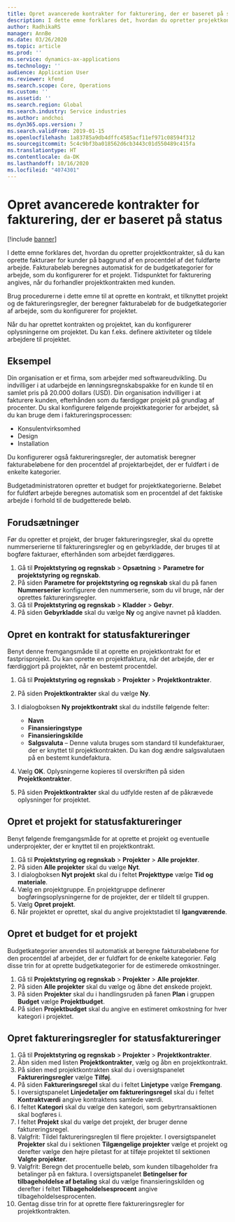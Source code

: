 ```yaml
---
title: Opret avancerede kontrakter for fakturering, der er baseret på status
description: I dette emne forklares det, hvordan du opretter projektkontrakter, så du kan oprette fakturaer for kunder på baggrund af en procentdel af det fuldførte arbejde.
author: RadhikaRS
manager: AnnBe
ms.date: 03/26/2020
ms.topic: article
ms.prod: ''
ms.service: dynamics-ax-applications
ms.technology: ''
audience: Application User
ms.reviewer: kfend
ms.search.scope: Core, Operations
ms.custom: ''
ms.assetid: ''
ms.search.region: Global
ms.search.industry: Service industries
ms.author: andchoi
ms.dyn365.ops.version: 7
ms.search.validFrom: 2019-01-15
ms.openlocfilehash: 1a83785a9db4dffc4585acf11ef971c08594f312
ms.sourcegitcommit: 5c4c9bf3ba018562d6cb3443c01d550489c415fa
ms.translationtype: HT
ms.contentlocale: da-DK
ms.lasthandoff: 10/16/2020
ms.locfileid: "4074301"
---
```

# <a name="create-advanced-contracts-for-billing-based-on-progress"></a>Opret avancerede kontrakter for fakturering, der er baseret på status
[!include [banner](../includes/banner.md)]

I dette emne forklares det, hvordan du opretter projektkontrakter, så du kan oprette fakturaer for kunder på baggrund af en procentdel af det fuldførte arbejde. Fakturabeløb beregnes automatisk for de budgetkategorier for arbejde, som du konfigurerer for et projekt. Tidspunktet for fakturering angives, når du forhandler projektkontrakten med kunden.

Brug procedurerne i dette emne til at oprette en kontrakt, et tilknyttet projekt og de faktureringsregler, der beregner fakturabeløb for de budgetkategorier af arbejde, som du konfigurerer for projektet.

Når du har oprettet kontrakten og projektet, kan du konfigurerer oplysningerne om projektet. Du kan f.eks. definere aktiviteter og tildele arbejdere til projektet.

## <a name="example"></a>Eksempel

Din organisation er et firma, som arbejder med softwareudvikling. Du indvilliger i at udarbejde en lønningsregnskabspakke for en kunde til en samlet pris på 20.000 dollars (USD). Din organisation indvilliger i at fakturere kunden, efterhånden som du færdiggør projekt på grundlag af procenter. Du skal konfigurere følgende projektkategorier for arbejdet, så du kan bruge dem i faktureringsprocessen:

- Konsulentvirksomhed
- Design
- Installation

Du konfigurerer også faktureringsregler, der automatisk beregner fakturabeløbene for den procentdel af projektarbejdet, der er fuldført i de enkelte kategorier.

Budgetadministratoren opretter et budget for projektkategorierne. Beløbet for fuldført arbejde beregnes automatisk som en procentdel af det faktiske arbejde i forhold til de budgetterede beløb.

## <a name="prerequisites"></a>Forudsætninger

Før du opretter et projekt, der bruger faktureringsregler, skal du oprette nummerserierne til faktureringsregler og en gebyrkladde, der bruges til at bogføre fakturaer, efterhånden som arbejdet færdiggøres.

1. Gå til **Projektstyring og regnskab** \> **Opsætning** \> **Parametre for projektstyring og regnskab**.
2. På siden **Parametre for projektstyring og regnskab** skal du på fanen **Nummerserier** konfigurere den nummerserie, som du vil bruge, når der oprettes faktureringsregler.
3. Gå til **Projektstyring og regnskab** \> **Kladder** \> **Gebyr**.
4. På siden **Gebyrkladde** skal du vælge **Ny** og angive navnet på kladden.

## <a name="create-a-contract-for-progress-billings"></a>Opret en kontrakt for statusfaktureringer

Benyt denne fremgangsmåde til at oprette en projektkontrakt for et fastprisprojekt. Du kan oprette en projektfaktura, når det arbejde, der er færdiggjort på projektet, når en bestemt procentdel.

1. Gå til **Projektstyring og regnskab** \> **Projekter** \> **Projektkontrakter**.
2. På siden **Projektkontrakter** skal du vælge **Ny**.
3. I dialogboksen **Ny projektkontrakt** skal du indstille følgende felter:

    - **Navn**
    - **Finansieringstype**
    - **Finansieringskilde**
    - **Salgsvaluta** – Denne valuta bruges som standard til kundefakturaer, der er knyttet til projektkontrakten. Du kan dog ændre salgsvalutaen på en bestemt kundefaktura.

4. Vælg **OK**. Oplysningerne kopieres til overskriften på siden **Projektkontrakter**.
5. På siden **Projektkontrakter** skal du udfylde resten af de påkrævede oplysninger for projektet.

## <a name="create-a-project-for-progress-billings"></a>Opret et projekt for statusfaktureringer

Benyt følgende fremgangsmåde for at oprette et projekt og eventuelle underprojekter, der er knyttet til en projektkontrakt.

1. Gå til **Projektstyring og regnskab** \> **Projekter** \> **Alle projekter**.
2. På siden **Alle projekter** skal du vælge **Nyt**.
3. I dialogboksen **Nyt projekt** skal du i feltet **Projekttype** vælge **Tid og materiale**.
4. Vælg en projektgruppe. En projektgruppe definerer bogføringsoplysningerne for de projekter, der er tildelt til gruppen.
5. Vælg **Opret projekt**.
6. Når projektet er oprettet, skal du angive projektstadiet til **Igangværende**.

## <a name="create-a-budget-for-a-project"></a>Opret et budget for et projekt

Budgetkategorier anvendes til automatisk at beregne fakturabeløbene for den procentdel af arbejdet, der er fuldført for de enkelte kategorier. Følg disse trin for at oprette budgetkategorier for de estimerede omkostninger.

1. Gå til **Projektstyring og regnskab** \> **Projekter** \> **Alle projekter**.
2. På siden **Alle projekter** skal du vælge og åbne det ønskede projekt.
3. På siden **Projekter** skal du i handlingsruden på fanen **Plan** i gruppen **Budget** vælge **Projektbudget**.
4. På siden **Projektbudget** skal du angive en estimeret omkostning for hver kategori i projektet.

## <a name="create-billing-rules-for-progress-billings"></a>Opret faktureringsregler for statusfaktureringer

1. Gå til **Projektstyring og regnskab** \> **Projekter** \> **Projektkontrakter**.
2. Åbn siden med listen **Projektkontrakter**, vælg og åbn en projektkontrakt.
3. På siden med projektkontrakten skal du i oversigtspanelet **Faktureringsregler** vælge **Tilføj**.
4. På siden **Faktureringsregel** skal du i feltet **Linjetype** vælge **Fremgang**.
5. I oversigtspanelet **Linjedetaljer om faktureringsregel** skal du i feltet **Kontraktværdi** angive kontraktens samlede værdi.
6. I feltet **Kategori** skal du vælge den kategori, som gebyrtransaktionen skal bogføres i.
7. I feltet **Projekt** skal du vælge det projekt, der bruger denne faktureringsregel.
8. Valgfrit: Tildel faktureringsreglen til flere projekter. I oversigtspanelet **Projekter** skal du i sektionen **Tilgængelige projekter** vælge et projekt og derefter vælge den højre piletast for at tilføje projektet til sektionen **Valgte projekter**.
9. Valgfrit: Beregn det procentuelle beløb, som kunden tilbageholder fra betalinger på en faktura. I oversigtspanelet **Betingelser for tilbageholdelse af betaling** skal du vælge finansieringskilden og derefter i feltet **Tilbageholdelsesprocent** angive tilbageholdelsesprocenten.
10. Gentag disse trin for at oprette flere faktureringsregler for projektkontrakten.

